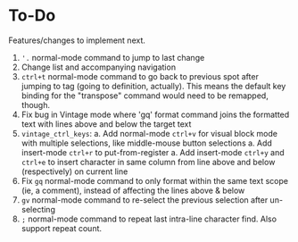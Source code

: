 To-Do
=====

Features/changes to implement next.


1. `'.` normal-mode command to jump to last change
1. Change list and accompanying navigation
1. `ctrl+t` normal-mode command to go back to previous spot after jumping to tag (going to definition, actually). This means the default key binding for the "transpose" command would need to be remapped, though.
1. Fix bug in Vintage mode where 'gq' format command joins the formatted text with lines above and below the target text
1. `vintage_ctrl_keys`:
    a. Add normal-mode `ctrl+v` for visual block mode with multiple selections, like middle-mouse button selections
    a. Add insert-mode `ctrl+r` to put-from-register
    a. Add insert-mode `ctrl+y` and `ctrl+e` to insert character in same column from line above and below (respectively) on current line
1. Fix `gq` normal-mode command to only format within the same text scope (ie, a comment), instead of affecting the lines above & below
1. `gv` normal-mode command to re-select the previous selection after un-selecting
1. `;` normal-mode command to repeat last intra-line character find. Also support repeat count.

